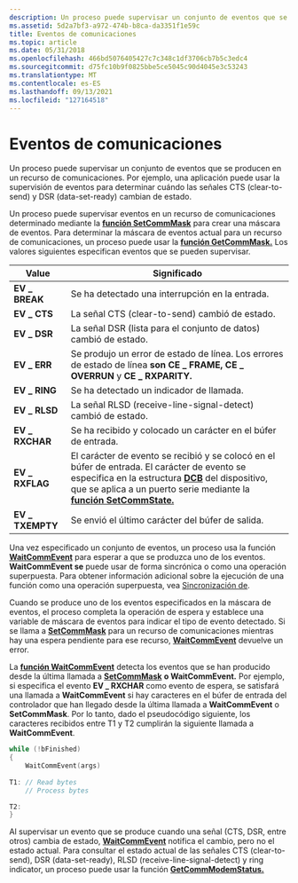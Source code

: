 ```yaml
---
description: Un proceso puede supervisar un conjunto de eventos que se producen en un recurso de comunicaciones. Por ejemplo, una aplicación puede usar la supervisión de eventos para determinar cuándo las señales CTS (clear-to-send) y DSR (data-set-ready) cambian de estado.
ms.assetid: 5d2a7bf3-a972-474b-b8ca-da3351f1e59c
title: Eventos de comunicaciones
ms.topic: article
ms.date: 05/31/2018
ms.openlocfilehash: 466bd5076405427c7c348c1df3706cb7b5c3edc4
ms.sourcegitcommit: d75fc10b9f0825bbe5ce5045c90d4045e3c53243
ms.translationtype: MT
ms.contentlocale: es-ES
ms.lasthandoff: 09/13/2021
ms.locfileid: "127164518"
---
```

# <a name="communications-events"></a>Eventos de comunicaciones

Un proceso puede supervisar un conjunto de eventos que se producen en un recurso de comunicaciones. Por ejemplo, una aplicación puede usar la supervisión de eventos para determinar cuándo las señales CTS (clear-to-send) y DSR (data-set-ready) cambian de estado.

Un proceso puede supervisar eventos en un recurso de comunicaciones determinado mediante la [**función SetCommMask**](/windows/desktop/api/Winbase/nf-winbase-setcommmask) para crear una máscara de eventos. Para determinar la máscara de eventos actual para un recurso de comunicaciones, un proceso puede usar la [**función GetCommMask.**](/windows/desktop/api/Winbase/nf-winbase-getcommmask) Los valores siguientes especifican eventos que se pueden supervisar.



| Value           | Significado                                                                                                                                                                                                                                           |
|-----------------|---------------------------------------------------------------------------------------------------------------------------------------------------------------------------------------------------------------------------------------------------|
| **EV \_ BREAK**   | Se ha detectado una interrupción en la entrada.                                                                                                                                                                                                                    |
| **EV \_ CTS**     | La señal CTS (clear-to-send) cambió de estado.                                                                                                                                                                                                     |
| **EV \_ DSR**     | La señal DSR (lista para el conjunto de datos) cambió de estado.                                                                                                                                                                                                    |
| **EV \_ ERR**     | Se produjo un error de estado de línea. Los errores de estado de línea **son CE \_ FRAME,** **CE \_ OVERRUN** y **CE \_ RXPARITY.**                                                                                                                                        |
| **EV \_ RING**    | Se ha detectado un indicador de llamada.                                                                                                                                                                                                                    |
| **EV \_ RLSD**    | La señal RLSD (receive-line-signal-detect) cambió de estado.                                                                                                                                                                                       |
| **EV \_ RXCHAR**  | Se ha recibido y colocado un carácter en el búfer de entrada.                                                                                                                                                                                          |
| **EV \_ RXFLAG**  | El carácter de evento se recibió y se colocó en el búfer de entrada. El carácter de evento se especifica en la estructura [**DCB**](/windows/desktop/api/Winbase/ns-winbase-dcb) del dispositivo, que se aplica a un puerto serie mediante la [**función SetCommState.**](/windows/desktop/api/Winbase/nf-winbase-setcommstate) |
| **EV \_ TXEMPTY** | Se envió el último carácter del búfer de salida.                                                                                                                                                                                                 |



 

Una vez especificado un conjunto de eventos, un proceso usa la función [**WaitCommEvent**](/windows/desktop/api/Winbase/nf-winbase-waitcommevent) para esperar a que se produzca uno de los eventos. **WaitCommEvent se** puede usar de forma sincrónica o como una operación superpuesta. Para obtener información adicional sobre la ejecución de una función como una operación superpuesta, vea [Sincronización de](/windows/desktop/Sync/synchronization).

Cuando se produce uno de los eventos especificados en la máscara de eventos, el proceso completa la operación de espera y establece una variable de máscara de eventos para indicar el tipo de evento detectado. Si se llama a [**SetCommMask**](/windows/desktop/api/Winbase/nf-winbase-setcommmask) para un recurso de comunicaciones mientras hay una espera pendiente para ese recurso, [**WaitCommEvent**](/windows/desktop/api/Winbase/nf-winbase-waitcommevent) devuelve un error.

La [**función WaitCommEvent**](/windows/desktop/api/Winbase/nf-winbase-waitcommevent) detecta los eventos que se han producido desde la última llamada a [**SetCommMask**](/windows/desktop/api/Winbase/nf-winbase-setcommmask) **o WaitCommEvent.** Por ejemplo, si especifica el evento **EV \_ RXCHAR** como evento de espera, se satisfará una llamada a **WaitCommEvent** si hay caracteres en el búfer de entrada del controlador que han llegado desde la última llamada a **WaitCommEvent** o **SetCommMask**. Por lo tanto, dado el pseudocódigo siguiente, los caracteres recibidos entre T1 y T2 cumplirán la siguiente llamada a **WaitCommEvent**.


```C++
while (!bFinished) 
{ 
    WaitCommEvent(args)
 
T1: // Read bytes 
    // Process bytes 

T2: 
}
```



Al supervisar un evento que se produce cuando una señal (CTS, DSR, entre otros) cambia de estado, [**WaitCommEvent**](/windows/desktop/api/Winbase/nf-winbase-waitcommevent) notifica el cambio, pero no el estado actual. Para consultar el estado actual de las señales CTS (clear-to-send), DSR (data-set-ready), RLSD (receive-line-signal-detect) y ring indicator, un proceso puede usar la función [**GetCommModemStatus.**](/windows/desktop/api/Winbase/nf-winbase-getcommmodemstatus)

 

 
